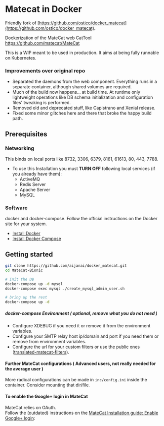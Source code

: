 # Matecat in Docker
Friendly fork of [https://github.com/ostico/docker_matecat](https://github.com/ostico/docker_matecat).

Dockerization of the MateCat web CatTool https://github.com/matecat/MateCat

This is a WIP meant to be used in production. It aims at being fully runnable on Kubernetes.

### Improvements over original repo
* Separated the daemons from the web component. Everything runs in a separate container, although shared volumes are required.
* Much of the build now happens... at build time. At runtime only lightweight operations like DB schema initialization and configuration files' tweaking is performed.
* Removed old and deprecated stuff, like Capistrano and Xenial release.
* Fixed some minor glitches here and there that broke the happy build path.

## Prerequisites
### Networking
This binds on local ports like 8732, 3306, 6379, 8161, 61613, 80, 443, 7788.

- To use this Installation you must **TURN OFF** following local services (if you already have them):
  * ActiveMQ
  * Redis Server
  * Apache Server
  * MySQL

### Software
docker and docker-compose. 
Follow the official instructions on the Docker site for your system. 
* [Install Docker](https://docs.docker.com/engine/installation/)
* [Install Docker Compose](https://docs.docker.com/compose/install/)

## Getting started

```bash
git clone https://github.com/aijanai/docker_matecat.git
cd MateCat-Bionic

# init the DB
docker-compose up -d mysql
docker-compose exec mysql ./create_mysql_admin_user.sh

# bring up the rest
docker-compose up -d
```

##### docker-compose Environment ( optional, remove what you do not need )
- Configure XDEBUG if you need it or remove it from the environment variables.
- Configure your SMTP relay host ip/domain and port if you need them or remove from environment variables.
- Configure the url for your custom filters or use the public ones ([translated-matecat-filters](https://translated-matecat-filters-v1.p.mashape.com)).

#### Further MateCat configurations ( Advanced users, not really needed for the average user )
More radical configurations can be made in `inc/config.ini` inside the container. Consider mounting that dir/file.

#### To enable the Google+ login in MateCat
MateCat relies on OAuth.  
Follow the (outdated) instructions on the [MateCat Installation guide: Enable Google+ login](http://www.matecat.com/advanced-manual-setup/#egl):
